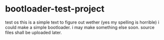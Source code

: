 # bootloader-test-project
test os
this is a simple text to figure out wether (yes my spelling is horrible) i could make a simple bootloader. i may make something else soon. source files shall be uploaded later.
